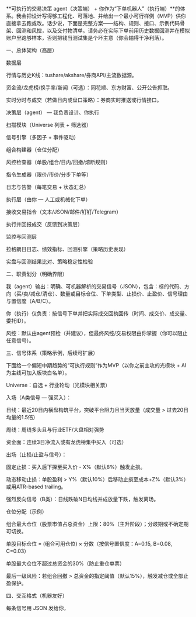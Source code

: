 **可执行的交易决策 agent（决策端） + 你作为“下单机器人”（执行端）**的体系。我会把设计写得够工程化、可落地、并给出一个最小可行样例（MVP）供你直接拿去跑或改。话少说，下面是完整方案——结构、规则、接口、示例代码骨架、回测和风控，以及交付物清单。请务必在实际下单前用历史数据回测并在模拟账户里跑够样本，否则把钱当测试集是个坏主意（你会输得干净利落）。

一、总体架构（高层）

数据层

行情与历史K线：tushare/akshare/券商API/主流数据源。

资金流/龙虎榜/换手率/新闻（可选）：同花顺、东方财富、公开公告抓取。

实时分时与成交（若做日内或盘口策略）：券商实时推送或行情接口。

决策层（agent） — 我负责设计、你执行

扫描模块（Universe 列表 + 筛选器）

信号引擎（多因子 + 事件驱动）

组合构建器（仓位分配）

风控检查器（单股/组合/日内/回撤/熔断规则）

指令生成器（限价/市价/分步下单等）

日志与告警（每笔交易 + 状态汇总）

执行层（由你 — 人工或机械化下单）

接收交易指令（文本/JSON/邮件/钉钉/Telegram）

执行并回报成交（反馈到决策层）

监控与回测层

拉格朗日日志、绩效指标、回测引擎（策略历史表现）

实盘与回测结果比对、策略稳定性检验

二、职责划分（明确界限）

我（agent）输出：明确、可机器解析的交易信号（JSON），包含：标的代码、方向（买/卖/减仓/清仓）、数量或目标仓位、下单类型、止损价、止盈价、信号理由与置信度（A/B/C）。

你（执行）仅负责：按信号下单并把实际成交回执回传（时间、成交价、成交量、委托ID）。

风控：默认由agent预检（并建议），但最终风控/交易权限由你掌握（你可以阻止任意信号）。

三、信号体系（策略示例，后续可扩展）

下面给一个偏短中期趋势的“可执行规则”作为MVP（以你之前主攻的光模块 + AI为主线可加入板块白名单）。

Universe：自选 + 行业轮动（光模块相关票）

入场（A类信号 — 强买入）：

日线：最近20日内横盘构筑平台，突破平台阻力且当天放量（成交量 > 过去20日均量的1.5倍）

周线：周线多头且与行业ETF/大盘相对强势

资金面：连续3日净流入或有龙虎榜集中买入（可选）

出场（止损/止盈与信号）：

固定止损：买入后下探至买入价 - X%（默认8%）触发止损。

动态移动止损：单股盈利 > Y%（默认10%）后移动止损至成本+Z%（默认3%）或用ATR-based trailing。

强烈反向信号（B类）：日线跌破N日均线并成放量下跌，触发离场。

仓位分配（示例）

组合最大仓位（股票市值占总资金）上限：80%（主升阶段）；分歧期或不确定期可切换。

单股目标仓位 = (组合可用仓位) × 分数（按信号置信度：A=0.15, B=0.08, C=0.03）

单股最大仓位不超过总资金的30%（防止重仓单票）

最后一级风险：若组合回撤 > 总资金的指定阈值（默认15%），触发减仓或全部止盈保护。

四、交互格式（机器友好）

每条信号用 JSON 发给你，